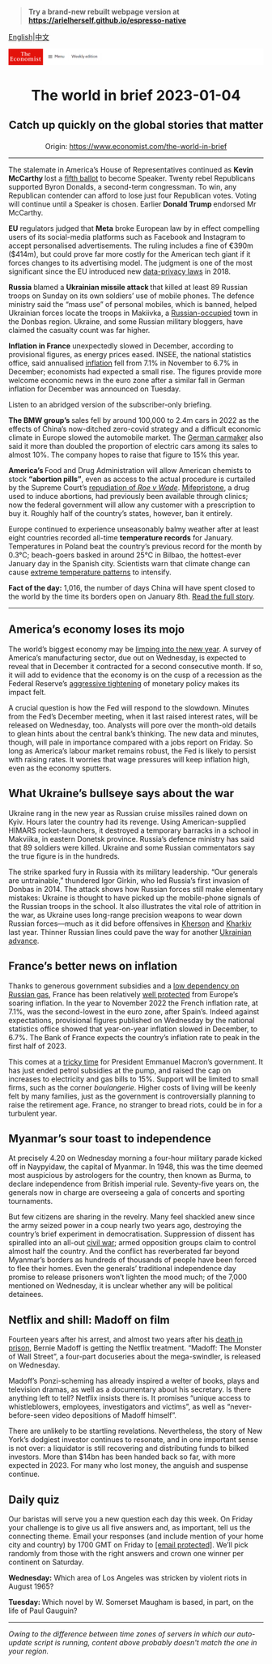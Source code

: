 > **Try a brand-new rebuilt webpage version at https://arielherself.github.io/espresso-native**

[English](https://github.com/arielherself/espresso/blob/main/README.md)|[中文](https://github-com.translate.goog/arielherself/espresso/blob/main/README.md?_x_tr_sl=en&_x_tr_tl=zh-CN&_x_tr_hl=zh-CN&_x_tr_pto=wapp)



![The Economist](menubar.png)

# <p align="center">The world in brief 2023-01-04</p>

## <p align="center">Catch up quickly on the global stories that matter</p>

<p align="center">Origin: <a href="https://www.economist.com/the-world-in-brief">https://www.economist.com/the-world-in-brief</a><hr>

The stalemate in America’s House of Representatives continued as <strong>Kevin McCarthy </strong>lost a [fifth ballot](https://www.economist.com/united-states/2023/01/04/republicans-struggle-to-elect-a-speaker-of-the-house) to become Speaker. Twenty rebel Republicans supported Byron Donalds, a second-term congressman. To win, any Republican contender can afford to lose just four Republican votes. Voting will continue until a Speaker is chosen. Earlier<strong> Donald Trump </strong>endorsed Mr McCarthy.

<strong>EU</strong> regulators judged that <strong>Meta</strong> broke European law by in effect compelling users of its social-media platforms such as Facebook and Instagram to accept personalised advertisements. The ruling includes a fine of €390m ($414m), but could prove far more costly for the American tech giant if it forces changes to its advertising model. The judgment is one of the most significant since the EU introduced new [data-privacy laws](https://www.economist.com/business/2018/04/05/europes-tough-new-data-protection-law) in 2018. 

<strong>Russia</strong> blamed a <strong>Ukrainian missile attack </strong>that killed at least 89 Russian troops on Sunday on its own soldiers’ use of mobile phones. The defence ministry said the “mass use” of personal mobiles, which is banned, helped Ukrainian forces locate the troops in Makiivka, a [Russian-occupied](https://www.economist.com/europe/2022/12/23/making-sense-of-vladimir-putins-war) town in the Donbas region. Ukraine, and some Russian military bloggers, have claimed the casualty count was far higher.

<strong>Inflation in France</strong> unexpectedly slowed in December, according to provisional figures, as energy prices eased. INSEE, the national statistics office, said annualised [inflation](https://www.economist.com/by-invitation/2022/10/28/frances-finance-minister-on-how-to-fight-inflation-and-preserve-stability) fell from 7.1% in November to 6.7% in December; economists had expected a small rise. The figures provide more welcome economic news in the euro zone after a similar fall in German inflation for December was announced on Tuesday.

Listen to an abridged version of the subscriber-only briefing.

<strong>The BMW group’s </strong>sales fell by around 100,000 to 2.4m cars in 2022 as the effects of China’s now-ditched zero-covid strategy and a difficult economic climate in Europe slowed the automobile market. The [German carmaker](https://www.economist.com/special-report/2021/09/20/a-troubled-road-lies-ahead) also said it more than doubled the proportion of electric cars among its sales to almost 10%. The company hopes to raise that figure to 15% this year. 

<strong>America’s </strong>Food and Drug Administration will allow American chemists to stock <strong>“abortion pills”</strong>, even as access to the actual procedure is curtailed by the Supreme Court’s [repudiation of <em>Roe v Wade</em>](https://www.economist.com/united-states/2022/06/26/the-fallout-from-overturning-roe). [Mifepristone](https://www.economist.com/united-states/2022/02/05/a-safe-and-simple-abortion-option-becomes-more-readily-available), a drug used to induce abortions, had previously been available through clinics; now the federal government will allow any customer with a prescription to buy it. Roughly half of the country’s states, however, ban it entirely.

Europe continued to experience unseasonably balmy weather after at least eight countries recorded all-time <strong>temperature records</strong> for January. Temperatures in Poland beat the country’s previous record for the month by 0.3°C; beach-goers basked in around 25°C in Bilbao, the hottest-ever January day in the Spanish city. Scientists warn that climate change can cause [extreme temperature patterns](https://www.economist.com/the-economist-explains/2022/07/19/the-increase-in-simultaneous-heatwaves) to intensify.

<strong>Fact of the day:</strong> 1,016, the number of days China will have spent closed to the world by the time its borders open on January 8th. [Read the full story](https://www.economist.com/finance-and-economics/2023/01/02/what-the-great-reopening-means-for-china-and-the-world). 

----------

## America’s economy loses its mojo

The world’s biggest economy may be [limping into the new year](https://www.economist.com/the-world-ahead/2022/11/18/the-american-economy-is-set-for-a-downturn-not-a-crisis). A survey of America’s manufacturing sector, due out on Wednesday, is expected to reveal that in December it contracted for a second consecutive month. If so, it will add to evidence that the economy is on the cusp of a recession as the Federal Reserve’s [aggressive tightening](https://www.economist.com/finance-and-economics/2022/11/02/the-fed-delivers-another-jumbo-rate-rise-and-its-far-from-done) of monetary policy makes its impact felt.

A crucial question is how the Fed will respond to the slowdown. Minutes from the Fed’s December meeting, when it last raised interest rates, will be released on Wednesday, too. Analysts will pore over the month-old details to glean hints about the central bank’s thinking. The new data and minutes, though, will pale in importance compared with a jobs report on Friday. So long as America’s labour market remains robust, the Fed is likely to persist with raising rates. It worries that wage pressures will keep inflation high, even as the economy sputters.

## What Ukraine’s bullseye says about the war

Ukraine rang in the new year as Russian cruise missiles rained down on Kyiv. Hours later the country had its revenge. Using American-supplied HIMARS rocket-launchers, it destroyed a temporary barracks in a school in Makviika, in eastern Donetsk province. Russia’s defence ministry has said that 89 soldiers were killed. Ukraine and some Russian commentators say the true figure is in the hundreds.

The strike sparked fury in Russia with its military leadership. “Our generals are untrainable,” thundered Igor Girkin, who led Russia’s first invasion of Donbas in 2014. The attack shows how Russian forces still make elementary mistakes: Ukraine is thought to have picked up the mobile-phone signals of the Russian troops in the school. It also illustrates the vital role of attrition in the war, as Ukraine uses long-range precision weapons to wear down Russian forces—much as it did before offensives in [Kherson](https://www.economist.com/graphic-detail/2022/11/15/the-battle-for-kherson-in-maps) and [Kharkiv](https://www.economist.com/europe/2022/09/15/a-stunning-counter-offensive-by-ukraines-armed-forces) last year. Thinner Russian lines could pave the way for another [Ukrainian advance](https://www.economist.com/the-world-ahead/2022/11/14/three-scenarios-for-how-war-in-ukraine-could-play-out).

## France’s better news on inflation

Thanks to generous government subsidies and a [low dependency on Russian gas](https://www.economist.com/leaders/2022/12/15/the-french-exception), France has been relatively [well protected](https://www.economist.com/by-invitation/2022/10/28/frances-finance-minister-on-how-to-fight-inflation-and-preserve-stability) from Europe’s soaring inflation. In the year to November 2022 the French inflation rate, at 7.1%, was the second-lowest in the euro zone, after Spain’s. Indeed against expectations, provisional figures published on Wednesday by the national statistics office showed that year-on-year inflation slowed in December, to 6.7%. The Bank of France expects the country’s inflation rate to peak in the first half of 2023.

This comes at a [tricky time](https://www.economist.com/europe/2022/11/17/emmanuel-macrons-tricky-second-term) for President Emmanuel Macron’s government. It has just ended petrol subsidies at the pump, and raised the cap on increases to electricity and gas bills to 15%. Support will be limited to small firms, such as the corner <em>boulangerie</em>. Higher costs of living will be keenly felt by many families, just as the government is controversially planning to raise the retirement age. France, no stranger to bread riots, could be in for a turbulent year.

## Myanmar’s sour toast to independence

At precisely 4.20 on Wednesday morning a four-hour military parade kicked off in Naypyidaw, the capital of Myanmar. In 1948, this was the time deemed most auspicious by astrologers for the country, then known as Burma, to declare independence from British imperial rule. Seventy-five years on, the generals now in charge are overseeing a gala of concerts and sporting tournaments.

But few citizens are sharing in the revelry. Many feel shackled anew since the army seized power in a coup nearly two years ago, destroying the country’s brief experiment in democratisation. Suppression of dissent has spiralled into an all-out [civil war](https://www.economist.com/leaders/2022/01/29/myanmars-grinding-conflict-is-at-risk-of-being-forgotten); armed opposition groups claim to control almost half the country. And the conflict has reverberated far beyond Myanmar’s borders as hundreds of thousands of people have been forced to flee their homes. Even the generals’ traditional independence day promise to release prisoners won’t lighten the mood much; of the 7,000 mentioned on Wednesday, it is unclear whether any will be political detainees.

## Netflix and shill: Madoff on film

Fourteen years after his arrest, and almost two years after his [death in prison](https://www.economist.com/obituary/2021/04/22/bernard-madoff-died-in-prison-on-april-14th), Bernie Madoff is getting the Netflix treatment. “Madoff: The Monster of Wall Street”, a four-part docuseries about the mega-swindler, is released on Wednesday.

Madoff’s Ponzi-scheming has already inspired a welter of books, plays and television dramas, as well as a documentary about his secretary. Is there anything left to tell? Netflix insists there is. It promises “unique access to whistleblowers, employees, investigators and victims”, as well as “never-before-seen video depositions of Madoff himself”.

There are unlikely to be startling revelations. Nevertheless, the story of New York’s dodgiest investor continues to resonate, and in one important sense is not over: a liquidator is still recovering and distributing funds to bilked investors. More than $14bn has been handed back so far, with more expected in 2023. For many who lost money, the anguish and suspense continue.

## Daily quiz

Our baristas will serve you a new question each day this week. On Friday your challenge is to give us all five answers and, as important, tell us the connecting theme. Email your responses (and include mention of your home city and country) by 1700 GMT on Friday to [<span class="__cf_email__" data-cfemail="86d7f3effcc3f5f6f4e3f5f5e9c6e3e5e9e8e9ebeff5f2a8e5e9eb">[email&#160;protected]</span>](https://mail.google.com/mail/?view=cm&amp;fs=1&amp;tf=1&amp;to=QuizEspresso@economist.com). We’ll pick randomly from those with the right answers and crown one winner per continent on Saturday.

<strong>Wednesday:</strong> Which area of Los Angeles was stricken by violent riots in August 1965?

<strong>Tuesday: </strong>Which novel by W. Somerset Maugham is based, in part, on the life of Paul Gauguin?

----------

*Owing to the difference between time zones of servers in which our auto-update script is running, content above probably doesn't match the one in your region.*
